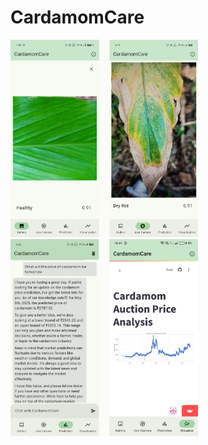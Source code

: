 # CardamomCare



<img src="assets/images/merged.png" alt="Upload image and Live feed analysis screen" width="300"/>

<img src="assets/images/merged_2.png" alt="Price prediction and Visualization screen analysis screen" width="300"/>